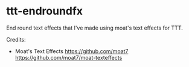 # ttt-endroundfx
End round text effects that I've made using moat's text effects for TTT.

Credits:
- Moat's Text Effects
    https://github.com/moat7
    https://github.com/moat7/moat-texteffects
